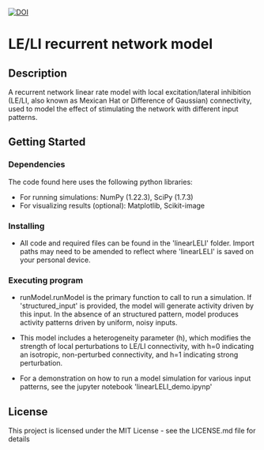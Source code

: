 [![DOI](https://zenodo.org/badge/DOI/10.5281/zenodo.10892426.svg)](https://doi.org/10.5281/zenodo.10892426)

# LE/LI recurrent network model

## Description

A recurrent network linear rate model with local excitation/lateral inhibition (LE/LI, also known as Mexican Hat or Difference of Gaussian) 
connectivity, used to model the effect of stimulating the network with different input patterns. 

## Getting Started

### Dependencies
The code found here uses the following python libraries:

* For running simulations: NumPy (1.22.3), SciPy (1.7.3)
* For visualizing results (optional): Matplotlib, Scikit-image

### Installing

* All code and required files can be found in the 'linearLELI' folder. Import paths may need to be amended to 
reflect where 'linearLELI' is saved on your personal device.

### Executing program

* runModel.runModel is the primary function to call to run a simulation. If 'structured_input' is provided, 
the model will generate activity driven by this input. In the absence of an structured pattern, model produces 
activity patterns driven by uniform, noisy inputs.

* This model includes a heterogeneity parameter (h), which modifies the strength of local perturbations 
to LE/LI connectivity, with h=0 indicating an isotropic, non-perturbed connectivity, and h=1 indicating strong perturbation.

* For a demonstration on how to run a model simulation for various input patterns, see the jupyter notebook 'linearLELI_demo.ipynp'



## License

This project is licensed under the MIT License - see the LICENSE.md file for details
 
